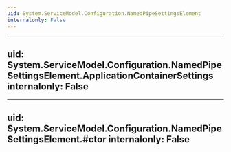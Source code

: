 ```yaml
---
uid: System.ServiceModel.Configuration.NamedPipeSettingsElement
internalonly: False
---
```


---
uid: System.ServiceModel.Configuration.NamedPipeSettingsElement.ApplicationContainerSettings
internalonly: False
---

---
uid: System.ServiceModel.Configuration.NamedPipeSettingsElement.#ctor
internalonly: False
---

